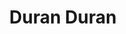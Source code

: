 ---
title: "Duran Duran"
summary: "Rio is the second studio album by the English new wave band Duran Duran, released on 10 May 1982 through EMI. Produced by Colin Thurston, the band wrote and demoed most of the material before recording the album at AIR Studios in London from January to March 1982. The band utilised more experimentation compared to their debut album, from vibraphone and marimba to the sound of a cigarette being lit and cracking ice cubes. Andy Hamilton played a saxophone solo on \"Rio\".
A new wave album with musical elements such as dance and synth-pop, Rio is mostly composed of fast, upbeat numbers, with a couple slower synthesiser-based ballads. Lead vocalist Simon Le Bon's obtuse lyrics cover topics from chasing one's dreams to pursuing a love interest. Bassist John Taylor conceived the title, which the band felt represented the optimistic and exotic tone of the album. The cover artwork, painted by Patrick Nagel and designed by Malcolm Garrett to resemble 1950s cigar packaging, is considered one of the greatest of all time.
Duran Duran shot music videos for many of the album's tracks, all of which helped spearhead the 1980s MTV revolution. Accompanied by three worldwide hit singles, Rio peaked at number two in the United Kingdom and remained in the chart for 110 weeks. Initially unsuccessful in the United States, the album was remixed by Capitol Records to better match American radio at the time; the remixed album spent 129 weeks on the Billboard chart, reaching number six. The band toured the US and Europe throughout the latter half of 1982.
Rio initially received mixed-to-negative reviews from critics, who commended the melodies but disparaged the lyrics. Retrospective reviewers consider Rio the band's best work and praise its timelessness, instrumentation and band performances. With the album, Duran Duran were forerunners in the Second British Invasion of the 1980s, helping ensure the success of other English artists throughout the decade. It has since made appearances on best-of lists and has been reissued several times."
image: "duran-duran.jpg"
apple_music_artist_url: "https://music.apple.com/gb/artist/duran-duran/487384"
wikipedia_url: "https://en.wikipedia.org/wiki/Rio_(Duran_Duran_album)"
---